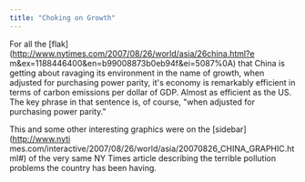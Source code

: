 ```yaml
---
title: "Choking on Growth"
---
```

For all the [flak](http://www.nytimes.com/2007/08/26/world/asia/26china.html?e
m&ex=1188446400&en=b99008873b0eb94f&ei=5087%0A) that China is getting about
ravaging its environment in the name of growth, when adjusted for purchasing
power parity, it's economy is remarkably efficient in terms of carbon
emissions per dollar of GDP. Almost as efficient as the US. The key phrase in
that sentence is, of course, "when adjusted for purchasing power parity."

  
This and some other interesting graphics were on the [sidebar](http://www.nyti
mes.com/interactive/2007/08/26/world/asia/20070826_CHINA_GRAPHIC.html#) of the
very same NY Times article describing the terrible pollution problems the
country has been having.

